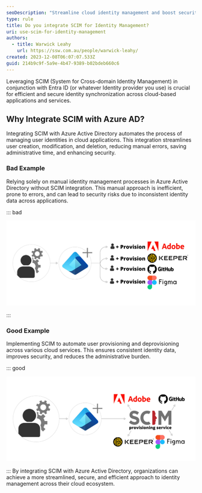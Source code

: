 ```yaml
---
seoDescription: "Streamline cloud identity management and boost security by integrating SCIM with Azure Active Directory."
type: rule
title: Do you integrate SCIM for Identity Management?
uri: use-scim-for-identity-management
authors:
  - title: Warwick Leahy
    url: https://ssw.com.au/people/warwick-leahy/
created: 2023-12-08T06:07:07.533Z
guid: 214b9c9f-5a9e-4b47-9389-b02bdeb660c6
---
```

Leveraging SCIM (System for Cross-domain Identity Management) in conjunction with Entra ID (or whatever Identity provider you use) is crucial for efficient and secure identity synchronization across cloud-based applications and services.

<!--endintro-->

## Why Integrate SCIM with Azure AD?

Integrating SCIM with Azure Active Directory automates the process of managing user identities in cloud applications. This integration streamlines user creation, modification, and deletion, reducing manual errors, saving administrative time, and enhancing security.

### Bad Example

Relying solely on manual identity management processes in Azure Active Directory without SCIM integration. This manual approach is inefficient, prone to errors, and can lead to security risks due to inconsistent identity data across applications.

::: bad

![Bad Example - SysAdmins have to provision each user separately in 3rd party products](bad-example-no-scim.jpg)

:::

### Good Example

Implementing SCIM to automate user provisioning and deprovisioning across various cloud services. This ensures consistent identity data, improves security, and reduces the administrative burden.

::: good

![Good Example: SysAdmins only provision into EntraId the SCIM provisioning does all the work](good-example-scim.jpg)

:::
By integrating SCIM with Azure Active Directory, organizations can achieve a more streamlined, secure, and efficient approach to identity management across their cloud ecosystem.
